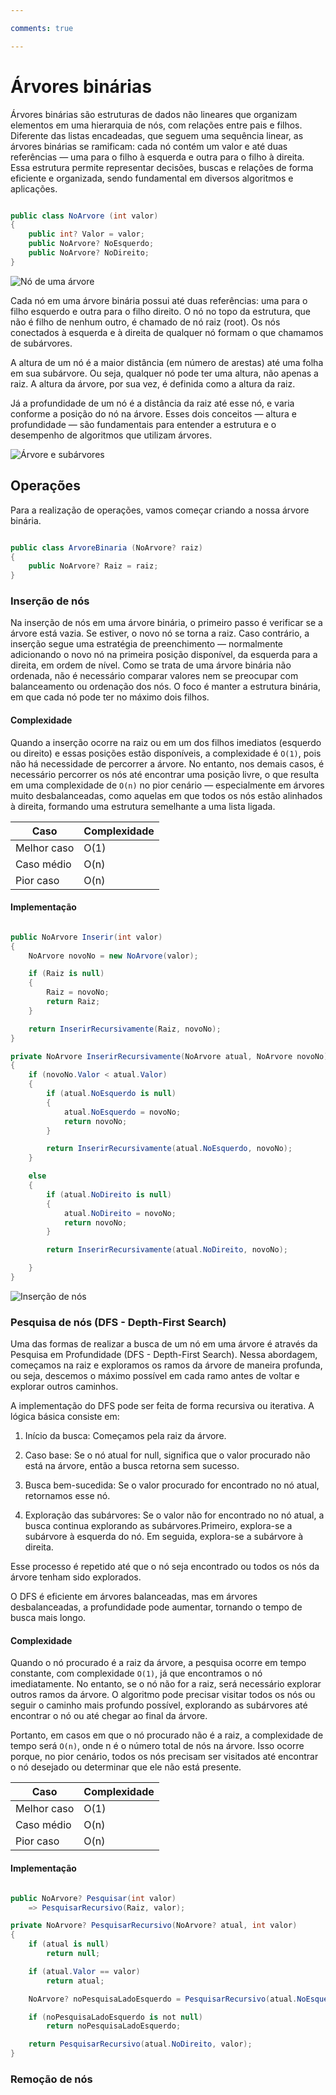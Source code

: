 ```yaml
---

comments: true

---
```


# **Árvores binárias**

Árvores binárias são estruturas de dados não lineares que organizam elementos em uma hierarquia de nós, com relações entre pais e filhos.
Diferente das listas encadeadas, que seguem uma sequência linear, as árvores binárias se ramificam: cada nó contém um valor e até duas referências — uma para o filho à esquerda e outra para o filho à direita. Essa estrutura permite representar decisões, buscas e relações de forma eficiente e organizada, sendo fundamental em diversos algoritmos e aplicações.

```csharp

public class NoArvore (int valor)
{
    public int? Valor = valor;
    public NoArvore? NoEsquerdo;
    public NoArvore? NoDireito;
}

```

![Nó de uma árvore](arvores.assets/arvores01.png)

Cada nó em uma árvore binária possui até duas referências: uma para o filho esquerdo e outra para o filho direito. O nó no topo da estrutura, que não é filho de nenhum outro, é chamado de nó raiz (root). Os nós conectados à esquerda e à direita de qualquer nó formam o que chamamos de subárvores.

A altura de um nó é a maior distância (em número de arestas) até uma folha em sua subárvore. Ou seja, qualquer nó pode ter uma altura, não apenas a raiz. A altura da árvore, por sua vez, é definida como a altura da raiz.

Já a profundidade de um nó é a distância da raiz até esse nó, e varia conforme a posição do nó na árvore. Esses dois conceitos — altura e profundidade — são fundamentais para entender a estrutura e o desempenho de algoritmos que utilizam árvores.

![Árvore e subárvores](arvores.assets/arvores02.png)

## **Operações**

Para a realização de operações, vamos começar criando a nossa árvore binária.

```csharp

public class ArvoreBinaria (NoArvore? raiz)
{
    public NoArvore? Raiz = raiz;
}

```

### **Inserção de nós**

Na inserção de nós em uma árvore binária, o primeiro passo é verificar se a árvore está vazia. Se estiver, o novo nó se torna a raiz. Caso contrário, a inserção segue uma estratégia de preenchimento — normalmente adicionando o novo nó na primeira posição disponível, da esquerda para a direita, em ordem de nível. Como se trata de uma árvore binária não ordenada, não é necessário comparar valores nem se preocupar com balanceamento ou ordenação dos nós. O foco é manter a estrutura binária, em que cada nó pode ter no máximo dois filhos.

#### **Complexidade**

Quando a inserção ocorre na raiz ou em um dos filhos imediatos (esquerdo ou direito) e essas posições estão disponíveis, a complexidade é `O(1)`, pois não há necessidade de percorrer a árvore. No entanto, nos demais casos, é necessário percorrer os nós até encontrar uma posição livre, o que resulta em uma complexidade de `O(n)` no pior cenário — especialmente em árvores muito desbalanceadas, como aquelas em que todos os nós estão alinhados à direita, formando uma estrutura semelhante a uma lista ligada.

| Caso         | Complexidade |
|--------------|--------------|
| Melhor caso  | O(1)         |
| Caso médio   | O(n)         |
| Pior caso    | O(n)         |

#### **Implementação**

```csharp

public NoArvore Inserir(int valor)
{
    NoArvore novoNo = new NoArvore(valor);

    if (Raiz is null)
    {
        Raiz = novoNo;
        return Raiz;
    }

    return InserirRecursivamente(Raiz, novoNo);
}

private NoArvore InserirRecursivamente(NoArvore atual, NoArvore novoNo)
{
    if (novoNo.Valor < atual.Valor)
    {
        if (atual.NoEsquerdo is null)
        {
            atual.NoEsquerdo = novoNo;
            return novoNo;
        }

        return InserirRecursivamente(atual.NoEsquerdo, novoNo);
    }

    else
    {
        if (atual.NoDireito is null)
        {
            atual.NoDireito = novoNo;
            return novoNo;
        }

        return InserirRecursivamente(atual.NoDireito, novoNo);

    }
}

```

![Inserção de nós](arvores.assets/arvores03.png)

### **Pesquisa de nós (DFS - Depth-First Search)**

Uma das formas de realizar a busca de um nó em uma árvore é através da Pesquisa em Profundidade (DFS - Depth-First Search). Nessa abordagem, começamos na raiz e exploramos os ramos da árvore de maneira profunda, ou seja, descemos o máximo possível em cada ramo antes de voltar e explorar outros caminhos.

A implementação do DFS pode ser feita de forma recursiva ou iterativa. A lógica básica consiste em:

1. Início da busca: Começamos pela raiz da árvore.

2. Caso base: Se o nó atual for null, significa que o valor procurado não está na árvore, então a busca retorna sem sucesso.

3. Busca bem-sucedida: Se o valor procurado for encontrado no nó atual, retornamos esse nó.

4.  Exploração das subárvores: Se o valor não for encontrado no nó atual, a busca continua explorando as subárvores.Primeiro, explora-se a subárvore à esquerda do nó. Em seguida, explora-se a subárvore à direita.

Esse processo é repetido até que o nó seja encontrado ou todos os nós da árvore tenham sido explorados.

O DFS é eficiente em árvores balanceadas, mas em árvores desbalanceadas, a profundidade pode aumentar, tornando o tempo de busca mais longo.

#### **Complexidade**

Quando o nó procurado é a raiz da árvore, a pesquisa ocorre em tempo constante, com complexidade `O(1)`, já que encontramos o nó imediatamente. No entanto, se o nó não for a raiz, será necessário explorar outros ramos da árvore. O algoritmo pode precisar visitar todos os nós ou seguir o caminho mais profundo possível, explorando as subárvores até encontrar o nó ou até chegar ao final da árvore.

Portanto, em casos em que o nó procurado não é a raiz, a complexidade de tempo será `O(n)`, onde n é o número total de nós na árvore. Isso ocorre porque, no pior cenário, todos os nós precisam ser visitados até encontrar o nó desejado ou determinar que ele não está presente.

| Caso         | Complexidade |
|--------------|--------------|
| Melhor caso  | O(1)         |
| Caso médio   | O(n)         |
| Pior caso    | O(n)         |

#### **Implementação**

```csharp

public NoArvore? Pesquisar(int valor)
    => PesquisarRecursivo(Raiz, valor);        

private NoArvore? PesquisarRecursivo(NoArvore? atual, int valor)
{
    if (atual is null)
        return null;

    if (atual.Valor == valor)
        return atual;

    NoArvore? noPesquisaLadoEsquerdo = PesquisarRecursivo(atual.NoEsquerdo, valor);

    if (noPesquisaLadoEsquerdo is not null)
        return noPesquisaLadoEsquerdo;

    return PesquisarRecursivo(atual.NoDireito, valor);
}

```

### **Remoção de nós**


